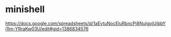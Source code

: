 # minishell
https://docs.google.com/spreadsheets/d/1aEytuNocEluRbncPj8NuIgojUjbbYi1Im-YRraKw03U/edit#gid=1386834576
